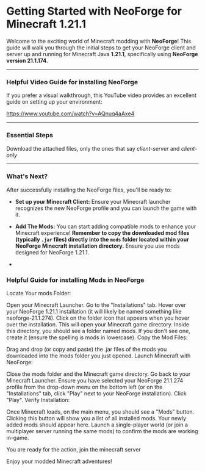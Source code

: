 # Getting Started with NeoForge for Minecraft 1.21.1

Welcome to the exciting world of Minecraft modding with **NeoForge**! This guide will walk you through the initial steps to get your NeoForge client and server up and running for Minecraft Java **1.21.1**, specifically using **NeoForge version 21.1.174**.

---


### Helpful Video Guide for installing NeoForge

If you prefer a visual walkthrough, this YouTube video provides an excellent guide on setting up your environment:

<https://www.youtube.com/watch?v=AQnuq4aAxe4>

---
### Essential Steps

Download the attached files, only the ones that say *client-server* and *client-only*

---

### What's Next?

After successfully installing the NeoForge files, you'll be ready to:

* **Set up your Minecraft Client:** Ensure your Minecraft launcher recognizes the new NeoForge profile and you can launch the game with it.

* **Add The Mods:** You can start adding compatible mods to enhance your Minecraft experience! **Remember to copy the downloaded mod files (typically `.jar` files) directly into the `mods` folder located within your NeoForge Minecraft installation directory.** Ensure you use mods designed for NeoForge 1.21.1.
* 
### Helpful Guide for installing Mods in NeoForge

Locate Your mods Folder:

Open your Minecraft Launcher.
Go to the "Installations" tab.
Hover over your NeoForge 1.21.1 installation (it will likely be named something like neoforge-21.1.274).
Click on the folder icon that appears when you hover over the installation. This will open your Minecraft game directory.
Inside this directory, you should see a folder named mods. If you don't see one, create it (ensure the spelling is mods in lowercase).
Copy the Mod Files:

Drag and drop (or copy and paste) the .jar files of the mods you downloaded into the mods folder you just opened.
Launch Minecraft with NeoForge:

Close the mods folder and the Minecraft game directory.
Go back to your Minecraft Launcher.
Ensure you have selected your NeoForge 21.1.274 profile from the drop-down menu on the bottom left (or on the "Installations" tab, click "Play" next to your NeoForge installation).
Click "Play".
Verify Installation:

Once Minecraft loads, on the main menu, you should see a "Mods" button.
Clicking this button will show you a list of all installed mods. Your newly added mods should appear here.
Launch a single-player world (or join a multiplayer server running the same mods) to confirm the mods are working in-game.

You are ready for the action, join the minecraft server

Enjoy your modded Minecraft adventures!
